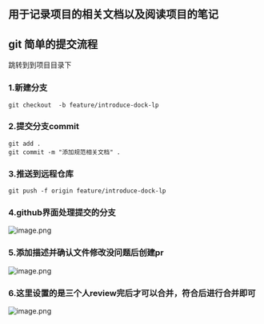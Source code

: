 ## 用于记录项目的相关文档以及阅读项目的笔记

## git 简单的提交流程

跳转到到项目目录下

### 1.新建分支

```
git checkout  -b feature/introduce-dock-lp
```

### 2.提交分支commit

```
git add .
git commit -m "添加规范相关文档" .
```

### 3.推送到远程仓库

```
git push -f origin feature/introduce-dock-lp
```

### 4.github界面处理提交的分支

![image.png](https://s2.loli.net/2022/11/12/FbDZhyqeTxoVXvs.png)

### 5.添加描述并确认文件修改没问题后创建pr
![image.png](https://s2.loli.net/2022/11/12/EZRKDalsI3efcdv.png)


### 6.这里设置的是三个人review完后才可以合并，符合后进行合并即可

![image.png](https://s2.loli.net/2022/11/12/FcDJuK4oWebSrmM.png)
